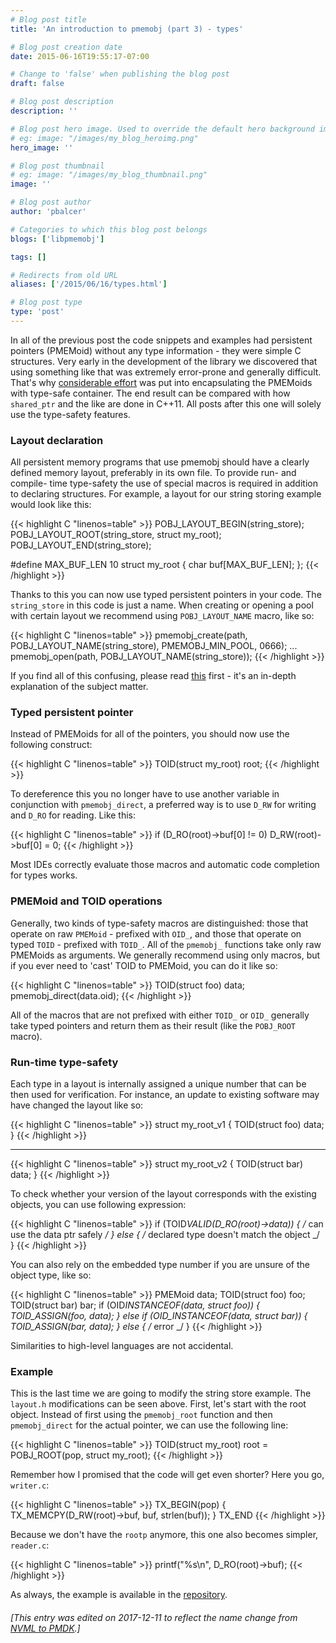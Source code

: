 ```yaml
---
# Blog post title
title: 'An introduction to pmemobj (part 3) - types'

# Blog post creation date
date: 2015-06-16T19:55:17-07:00

# Change to 'false' when publishing the blog post
draft: false

# Blog post description
description: ''

# Blog post hero image. Used to override the default hero background image.
# eg: image: "/images/my_blog_heroimg.png"
hero_image: ''

# Blog post thumbnail
# eg: image: "/images/my_blog_thumbnail.png"
image: ''

# Blog post author
author: 'pbalcer'

# Categories to which this blog post belongs
blogs: ['libpmemobj']

tags: []

# Redirects from old URL
aliases: ['/2015/06/16/types.html']

# Blog post type
type: 'post'
---
```


In all of the previous post the code snippets and examples had persistent pointers (PMEMoid) without any type information - they were simple C structures. Very early in the development of the library we discovered that using something like that was extremely error-prone and generally difficult. That's why [considerable effort](/blog/2015/06/type-safety-macros-in-libpmemobj/) was put into encapsulating the PMEMoids with type-safe container. The end result can be compared with how `shared_ptr` and the like are done in C++11. All posts after this one will solely use the type-safety features.

### Layout declaration

All persistent memory programs that use pmemobj should have a clearly defined memory layout, preferably in its own file. To provide run- and compile- time type-safety the use of special macros is required in addition to declaring structures. For example, a layout for our string storing example would look like this:

{{< highlight C "linenos=table" >}}
POBJ_LAYOUT_BEGIN(string_store);
POBJ_LAYOUT_ROOT(string_store, struct my_root);
POBJ_LAYOUT_END(string_store);

#define MAX_BUF_LEN 10
struct my_root {
char buf[MAX_BUF_LEN];
};
{{< /highlight >}}

Thanks to this you can now use typed persistent pointers in your code. The `string_store` in this code is just a name. When creating or opening a pool with certain layout we recommend using `POBJ_LAYOUT_NAME` macro, like so:

{{< highlight C "linenos=table" >}}
pmemobj_create(path, POBJ_LAYOUT_NAME(string_store), PMEMOBJ_MIN_POOL, 0666);
...
pmemobj_open(path, POBJ_LAYOUT_NAME(string_store));
{{< /highlight >}}

If you find all of this confusing, please read [this](/blog/2015/06/type-safety-macros-in-libpmemobj) first - it's an in-depth explanation of the subject matter.

### Typed persistent pointer

Instead of PMEMoids for all of the pointers, you should now use the following construct:

{{< highlight C "linenos=table" >}}
TOID(struct my_root) root;
{{< /highlight >}}

To dereference this you no longer have to use another variable in conjunction with `pmemobj_direct`, a preferred way is to use `D_RW` for writing and `D_RO` for reading. Like this:

{{< highlight C "linenos=table" >}}
if (D_RO(root)->buf[0] != 0)
D_RW(root)->buf[0] = 0;
{{< /highlight >}}

Most IDEs correctly evaluate those macros and automatic code completion for types works.

### PMEMoid and TOID operations

Generally, two kinds of type-safety macros are distinguished: those that operate on raw `PMEMoid` - prefixed with `OID_`, and those that operate on typed `TOID` - prefixed with `TOID_`. All of the `pmemobj_` functions take only raw PMEMoids as arguments. We generally recommend using only macros, but if you ever need to 'cast' TOID to PMEMoid, you can do it like so:

{{< highlight C "linenos=table" >}}
TOID(struct foo) data;
pmemobj_direct(data.oid);
{{< /highlight >}}

All of the macros that are not prefixed with either `TOID_` or `OID_` generally take typed pointers and return them as their result (like the `POBJ_ROOT` macro).

### Run-time type-safety

Each type in a layout is internally assigned a unique number that can be then used for verification. For instance, an update to existing software may have changed the layout like so:

{{< highlight C "linenos=table" >}}
struct my_root_v1 {
TOID(struct foo) data;
}
{{< /highlight >}}

---

{{< highlight C "linenos=table" >}}
struct my_root_v2 {
TOID(struct bar) data;
}
{{< /highlight >}}

To check whether your version of the layout corresponds with the existing objects, you can use following expression:

{{< highlight C "linenos=table" >}}
if (TOID*VALID(D_RO(root)->data)) {
/* can use the data ptr safely _/
} else {
/_ declared type doesn't match the object \_/
}
{{< /highlight >}}

You can also rely on the embedded type number if you are unsure of the object type, like so:

{{< highlight C "linenos=table" >}}
PMEMoid data;
TOID(struct foo) foo;
TOID(struct bar) bar;
if (OID*INSTANCEOF(data, struct foo)) {
TOID_ASSIGN(foo, data);
} else if (OID_INSTANCEOF(data, struct bar)) {
TOID_ASSIGN(bar, data);
} else {
/* error \_/
}
{{< /highlight >}}

Similarities to high-level languages are not accidental.

### Example

This is the last time we are going to modify the string store example. The `layout.h` modifications can be seen above. First, let's start with the root object. Instead of first using the `pmemobj_root` function and then `pmemobj_direct` for the actual pointer, we can use the following line:

{{< highlight C "linenos=table" >}}
TOID(struct my_root) root = POBJ_ROOT(pop, struct my_root);
{{< /highlight >}}

Remember how I promised that the code will get even shorter? Here you go, `writer.c`:

{{< highlight C "linenos=table" >}}
TX_BEGIN(pop) {
TX_MEMCPY(D_RW(root)->buf, buf, strlen(buf));
} TX_END
{{< /highlight >}}

Because we don't have the `rootp` anymore, this one also becomes simpler, `reader.c`:

{{< highlight C "linenos=table" >}}
printf("%s\n", D_RO(root)->buf);
{{< /highlight >}}

As always, the example is available in the [repository](https://github.com/pmem/pmdk/tree/master/src/examples/libpmemobj).

###### [This entry was edited on 2017-12-11 to reflect the name change from [NVML to PMDK](/blog/2017/12/announcing-the-persistent-memory-development-kit).]
